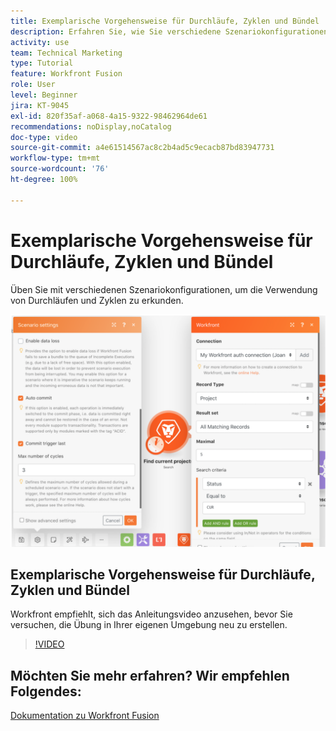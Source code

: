 ```yaml
---
title: Exemplarische Vorgehensweise für Durchläufe, Zyklen und Bündel
description: Erfahren Sie, wie Sie verschiedene Szenariokonfigurationen verwenden können, um die Verwendung von Durchläufen und Zyklen in [!DNL Adobe Workfront Fusion]zu erkunden.
activity: use
team: Technical Marketing
type: Tutorial
feature: Workfront Fusion
role: User
level: Beginner
jira: KT-9045
exl-id: 820f35af-a068-4a15-9322-98462964de61
recommendations: noDisplay,noCatalog
doc-type: video
source-git-commit: a4e61514567ac8c2b4ad5c9ecacb87bd83947731
workflow-type: tm+mt
source-wordcount: '76'
ht-degree: 100%

---
```


# Exemplarische Vorgehensweise für Durchläufe, Zyklen und Bündel

Üben Sie mit verschiedenen Szenariokonfigurationen, um die Verwendung von Durchläufen und Zyklen zu erkunden.

![Ein Bild der Einstellungen zu Durchläufen und Zyklen](assets/execution-history-and-scheduling-6.png)

## Exemplarische Vorgehensweise für Durchläufe, Zyklen und Bündel

Workfront empfiehlt, sich das Anleitungsvideo anzusehen, bevor Sie versuchen, die Übung in Ihrer eigenen Umgebung neu zu erstellen.

>[!VIDEO](https://video.tv.adobe.com/v/335286/?quality=12&learn=on)



## Möchten Sie mehr erfahren? Wir empfehlen Folgendes:

[Dokumentation zu Workfront Fusion](https://experienceleague.adobe.com/docs/workfront/using/adobe-workfront-fusion/workfront-fusion-2.html?lang=de)
